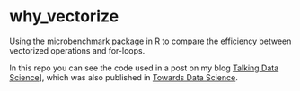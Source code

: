 # why_vectorize
Using the microbenchmark package in R to compare the efficiency between vectorized operations and for-loops.

In this repo you can see the code used in a post on my blog [Talking Data Science](https://talkingdatascience.com/why-you-should-vectorize-your-code-in-r/)], which was also published in [Towards Data Science](https://towardsdatascience.com/why-you-should-vectorize-your-code-in-r-d7df86ebc9b7).
